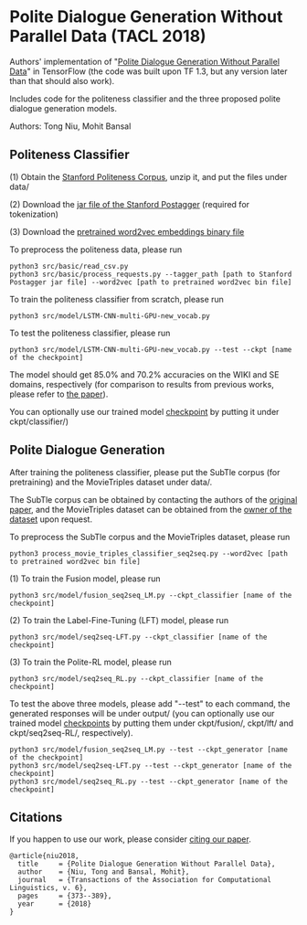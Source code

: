 # Polite Dialogue Generation Without Parallel Data (TACL 2018)

Authors' implementation of "[Polite Dialogue Generation Without Parallel Data](https://arxiv.org/abs/1805.03162)" in TensorFlow (the code was built upon TF 1.3, but any version later than that should also work).

Includes code for the politeness classifier and the three proposed polite dialogue generation models.

Authors: Tong Niu, Mohit Bansal

## Politeness Classifier

(1) Obtain the [Stanford Politeness Corpus](http://www.cs.cornell.edu/~cristian/Politeness_files/Stanford_politeness_corpus.zip), unzip it, and put the files under data/

(2) Download the [jar file of the Stanford Postagger](https://nlp.stanford.edu/software/tagger.shtml) (required for tokenization)

(3) Download the [pretrained word2vec embeddings binary file](https://drive.google.com/uc?export=download&confirm=wa0J&id=0B7XkCwpI5KDYNlNUTTlSS21pQmM)

To preprocess the politeness data, please run
```
python3 src/basic/read_csv.py
python3 src/basic/process_requests.py --tagger_path [path to Stanford Postagger jar file] --word2vec [path to pretrained word2vec bin file]
```

To train the politeness classifier from scratch, please run
```
python3 src/model/LSTM-CNN-multi-GPU-new_vocab.py
```

To test the politeness classifier, please run
```
python3 src/model/LSTM-CNN-multi-GPU-new_vocab.py --test --ckpt [name of the checkpoint]
```
The model should get 85.0% and 70.2% accuracies on the WIKI and SE domains, respectively (for comparison to results from previous works, please refer to [the paper](https://arxiv.org/abs/1805.03162)). 

You can optionally use our trained model [checkpoint](https://drive.google.com/open?id=1593PqiZFk8O1p7095D-8E6KDvxx6j1qQ) by putting it under ckpt/classifier/)

## Polite Dialogue Generation
After training the politeness classifier, please put the SubTle corpus (for pretraining) and the MovieTriples dataset under data/.

The SubTle corpus can be obtained by contacting the authors of the [original paper](http://www.inesc-id.pt/publications/10062/pdf), 
and the MovieTriples dataset can be obtained from the [owner of the dataset](https://github.com/julianser) upon request.

To preprocess the SubTle corpus and the MovieTriples dataset, please run
```
python3 process_movie_triples_classifier_seq2seq.py --word2vec [path to pretrained word2vec bin file]
```

(1) To train the Fusion model, please run
```
python3 src/model/fusion_seq2seq_LM.py --ckpt_classifier [name of the checkpoint]
```
(2) To train the Label-Fine-Tuning (LFT) model, please run
```
python3 src/model/seq2seq-LFT.py --ckpt_classifier [name of the checkpoint]
```
(3) To train the Polite-RL model, please run
```
python3 src/model/seq2seq_RL.py --ckpt_classifier [name of the checkpoint]
```

To test the above three models, please add "--test" to each command, the generated responses will be under output/ (you can optionally use our trained model [checkpoints](https://drive.google.com/open?id=1593PqiZFk8O1p7095D-8E6KDvxx6j1qQ) by putting them under ckpt/fusion/, ckpt/lft/ and ckpt/seq2seq-RL/, respectively).
```
python3 src/model/fusion_seq2seq_LM.py --test --ckpt_generator [name of the checkpoint]
python3 src/model/seq2seq-LFT.py --test --ckpt_generator [name of the checkpoint]
python3 src/model/seq2seq_RL.py --test --ckpt_generator [name of the checkpoint]
```

## Citations

If you happen to use our work, please consider [citing our paper](https://dblp.uni-trier.de/rec/bibtex/journals/corr/abs-1805-03162).
```
@article{niu2018,
  title     = {Polite Dialogue Generation Without Parallel Data},
  author    = {Niu, Tong and Bansal, Mohit},
  journal   = {Transactions of the Association for Computational Linguistics, v. 6},
  pages     = {373--389},
  year      = {2018}
}
```
